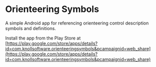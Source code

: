 # Orienteering Symbols
A simple Android app for referencing orienteering control description symbols and definitions.

Install the app from the Play Store at [https://play.google.com/store/apps/details?id=com.knollsoftware.orienteeringsymbols&pcampaignid=web_share](https://play.google.com/store/apps/details?id=com.knollsoftware.orienteeringsymbols&pcampaignid=web_share)
